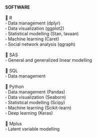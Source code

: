 <b>SOFTWARE</b><br><br>
	R <br>
▫	Data management (dplyr)<br>
▫	Data visualization (ggplot2)<br>
▫	Statistical modelling (Stan, lavaan)<br>
▫	Machine learning (Caret)<br>
▫	Social network analysis (qgraph)<br><br>
	SAS<br>
▫	General and generalized linear modelling<br><br>
	SQL<br>
▫	Data management<br><br>
	Python<br>
▫	Data management (Pandas)<br>
▫	Data visualization (Seaborn)<br>
▫	Statistical modelling (Scipy)<br>
▫	Machine learning (Scikit-learn)<br>
▫	Deep learning (Keras)<br><br>
	Mplus<br>
▫	Latent variable modelling<br>
<br><br>
